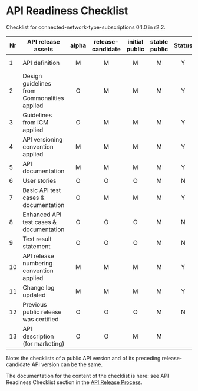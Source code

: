 # API Readiness Checklist

Checklist for connected-network-type-subscriptions 0.1.0 in r2.2.

| Nr | API release assets  | alpha | release-candidate |  initial<br>public | stable<br> public | Status | Reference information |
|----|----------------------------------------------|:-----:|:-----------------:|:-------:|:------:|:----:|:----:|
|  1 | API definition                               |   M   |         M         |    M    |    M   |   Y   | [/code/API_definitions/connected-network-type-subscriptions.yaml](/code/API_definitions/connected-network-type-subscriptions.yaml) |
|  2 | Design guidelines from Commonalities applied |   O   |         M         |    M    |    M   |   Y   |  [r2.3](https://github.com/camaraproject/Commonalities/releases/tag/r2.3)    |
|  3 | Guidelines from ICM applied                  |   O   |         M         |    M    |    M   |   Y   |  [r2.3](https://github.com/camaraproject/IdentityAndConsentManagement/releases/tag/r2.3)    |
|  4 | API versioning convention applied            |   M   |         M         |    M    |    M   |   Y   |      |
|  5 | API documentation                            |   M   |         M         |    M    |    M   |   Y   | inline in YAML |
|  6 | User stories                                 |   O   |         O         |    O    |    M   |  N    |      |
|  7 | Basic API test cases & documentation         |   O   |         M         |    M    |    M   |   Y   | [/code/Test_definitions/connected-network-type-subscriptions.feature](/code/Test_definitions/connected-network-type-subscriptions.feature) |
|  8 | Enhanced API test cases & documentation      |   O   |         O         |    O    |    M   |   N   |     |
|  9 | Test result statement                        |   O   |         O         |    O    |    M   |   N   |     |
| 10 | API release numbering convention applied     |   M   |         M         |    M    |    M   |   Y   |      |
| 11 | Change log updated                           |   M   |         M         |    M    |    M   |   Y   | [/CHANGELOG.md](/CHANGELOG.md) |
| 12 | Previous public release was certified        |   O   |         O         |    O    |    M   |   N   |      |
| 13 | API description (for marketing)              |   O   |         O         |    M    |    M   |      | [wiki link](https://lf-camaraproject.atlassian.net/wiki/xxx) |

Note: the checklists of a public API version and of its preceding release-candidate API version can be the same.

The documentation for the content of the checklist is here: see API Readiness Checklist section in the [API Release Process](https://lf-camaraproject.atlassian.net/wiki/x/jine).
